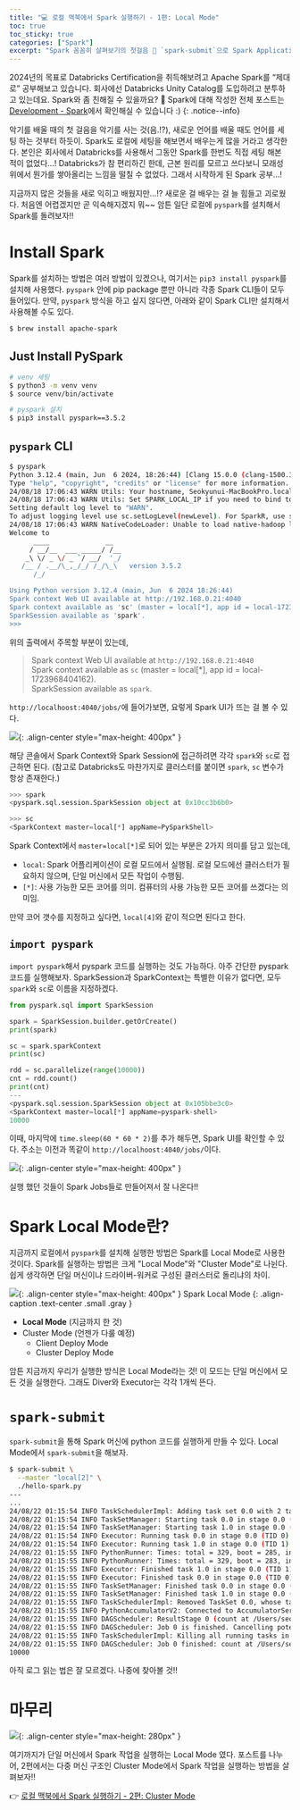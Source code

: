 ```yaml
---
title: "💻 로컬 맥북에서 Spark 실행하기 - 1편: Local Mode"
toc: true
toc_sticky: true
categories: ["Spark"]
excerpt: "Spark 꼼꼼히 살펴보기의 첫걸음 🏃 `spark-submit`으로 Spark Application 실행하기."
---
```


2024년의 목표로 Databricks Certification을 취득해보려고 Apache Spark를 “제대로” 공부해보고 있습니다. 회사에선 Databricks Unity Catalog를 도입하려고 분투하고 있는데요. Spark와 좀 친해질 수 있을까요? 🎇 Spark에 대해 작성한 전체 포스트는 [Development - Spark](/topic/development#apache-spark)에서 확인해실 수 있습니다 :)
{: .notice--info}

악기를 배울 때의 첫 걸음을 악기를 사는 것(음.!?), 새로운 언어를 배울 때도 언어를 세팅 하는 것부터 하듯이. Spark도 로컬에 세팅을 해보면서 배우는게 많을 거라고 생각한다. 본인은 회사에서 Databricks를 사용해서 그동안 Spark를 한번도 직접 세팅 해본 적이 없었다...! Databricks가 참 편리하긴 한데, 근본 원리를 모르고 쓰다보니 모래성 위에서 뭔가를 쌓아올리는 느낌을 떨칠 수 없었다. 그래서 시작하게 된 Spark 공부...!

지금까지 많은 것들을 새로 익히고 배웠지만...!? 새로운 걸 배우는 걸 늘 힘들고 괴로웠다. 처음엔 어렵겠지만 곧 익숙해지겠지 뭐~~ 암튼 일단 로컬에 `pyspark`를 설치해서 Spark를 돌려보자!!

# Install Spark

Spark를 설치하는 방법은 여러 방법이 있겠으나, 여기서는 `pip3 install pyspark`를 설치해 사용했다. `pyspark` 안에 pip package 뿐만 아니라 각종 Spark CLI들이 모두 들어있다. 만약, `pyspark` 방식을 하고 싶지 않다면, 아래와 같이 Spark CLI만 설치해서 사용해볼 수도 있다.

```bash
$ brew install apache-spark
```

## Just Install PySpark

```sh
# venv 세팅
$ python3 -m venv venv
$ source venv/bin/activate

# pyspark 설치
$ pip3 install pyspark==3.5.2
```

## `pyspark` CLI

```sh
$ pyspark
Python 3.12.4 (main, Jun  6 2024, 18:26:44) [Clang 15.0.0 (clang-1500.3.9.4)] on darwin
Type "help", "copyright", "credits" or "license" for more information.
24/08/18 17:06:43 WARN Utils: Your hostname, Seokyunui-MacBookPro.local resolves to a loopback address: 127.0.0.1; using 192.168.0.21 instead (on interface en0)
24/08/18 17:06:43 WARN Utils: Set SPARK_LOCAL_IP if you need to bind to another address
Setting default log level to "WARN".
To adjust logging level use sc.setLogLevel(newLevel). For SparkR, use setLogLevel(newLevel).
24/08/18 17:06:43 WARN NativeCodeLoader: Unable to load native-hadoop library for your platform... using builtin-java classes where applicable
Welcome to
      ____              __
     / __/__  ___ _____/ /__
    _\ \/ _ \/ _ `/ __/  '_/
   /__ / .__/\_,_/_/ /_/\_\   version 3.5.2
      /_/

Using Python version 3.12.4 (main, Jun  6 2024 18:26:44)
Spark context Web UI available at http://192.168.0.21:4040
Spark context available as 'sc' (master = local[*], app id = local-1723968404162).
SparkSession available as 'spark'.
>>> 
```

위의 출력에서 주목할 부분이 있는데,

> Spark context Web UI available at `http://192.168.0.21:4040`<br/>
> Spark context available as `sc` (master = local[*], app id = local-1723968404162).<br/>
> SparkSession available as `spark`.

`http://localhoost:4040/jobs/`에 들어가보면, 요렇게 Spark UI가 뜨는 걸 볼 수 있다.

![](/images/development/spark/pyspark-spark-ui.png){: .align-center style="max-height: 400px" }

해당 콘솔에서 Spark Context와 Spark Session에 접근하려면 각각 `spark`와 `sc`로 접근하면 된다. (참고로 Databricks도 마찬가지로 클러스터를 붙이면 `spark`, `sc` 변수가 항상 존재한다.)

```py
>>> spark
<pyspark.sql.session.SparkSession object at 0x10cc3b6b0>

>>> sc
<SparkContext master=local[*] appName=PySparkShell>
```

Spark Context에서 `master=local[*]`로 되어 있는 부분은 2가지 의미를 담고 있는데,

- `local`: Spark 어플리케이션이 로컬 모드에서 실행됨. 로컬 모드에선 클러스터가 필요하지 않으며, 단일 머신에서 모든 작업이 수행됨.
- `[*]`: 사용 가능한 모든 코어를 의미. 컴퓨터의 사용 가능한 모든 코어를 쓰겠다는 의미임.

만약 코어 갯수를 지정하고 싶다면, `local[4]`와 같이 적으면 된다고 한다.


## `import pyspark`

`import pyspark`해서 pyspark 코드를 실행하는 것도 가능하다. 아주 간단한 pyspark 코드를 실행해보자. SparkSession과 SparkContext는 특별한 이유가 없다면, 모두 `spark`와 `sc`로 이름을 지정하겠다.

```py
from pyspark.sql import SparkSession

spark = SparkSession.builder.getOrCreate()
print(spark)

sc = spark.sparkContext
print(sc)

rdd = sc.parallelize(range(10000))
cnt = rdd.count()
print(cnt)
---
<pyspark.sql.session.SparkSession object at 0x105bbe3c0>
<SparkContext master=local[*] appName=pyspark-shell>
10000 
```

이때, 마지막에 `time.sleep(60 * 60 * 2)`를 추가 해두면, Spark UI를 확인할 수 있다. 주소는 이전과 똑같이 `http://localhoost:4040/jobs/`이다.

![](/images/development/spark/pyspark-spark-ui-2.png){: .align-center style="max-height: 400px" }

실행 했던 것들이 Spark Jobs들로 만들어져서 잘 나온다!!

# Spark Local Mode란?

지금까지 로컬에서 `pyspark`를 설치해 실행한 방법은 Spark를 Local Mode로 사용한 것이다. Spark를 실행하는 방법은 크게 "Local Mode"와 "Cluster Mode"로 나뉜다. 쉽게 생각하면 단일 머신이냐 드라이버-워커로 구성된 클러스터로 돌리냐의 차이.

![](/images/development/spark/spark-local-mode.png){: .align-center style="max-height: 400px" }
Spark Local Mode
{: .align-caption .text-center .small .gray }

- **Local Mode** (지금까지 한 것)
- Cluster Mode (언젠가 다룰 예정)
  - Client Deploy Mode
  - Cluster Deploy Mode

암튼 지금까지 우리가 실행한 방식은 Local Mode라는 것! 이 모드는 단일 머신에서 모든 것을 실행한다. 그래도 Diver와 Executor는 각각 1개씩 뜬다.

# `spark-submit`

`spark-submit`을 통해 Spark 머신에 python 코드를 실행하게 만들 수 있다. Local Mode에서 `spark-submit`을 해보자.

```sh
$ spark-submit \
  --master "local[2]" \
  ./hello-spark.py
---
...
24/08/22 01:15:54 INFO TaskSchedulerImpl: Adding task set 0.0 with 2 tasks resource profile 0
24/08/22 01:15:54 INFO TaskSetManager: Starting task 0.0 in stage 0.0 (TID 0) (172.30.1.16, executor driver, partition 0, PROCESS_LOCAL, 8979 bytes) 
24/08/22 01:15:54 INFO TaskSetManager: Starting task 1.0 in stage 0.0 (TID 1) (172.30.1.16, executor driver, partition 1, PROCESS_LOCAL, 8979 bytes) 
24/08/22 01:15:54 INFO Executor: Running task 0.0 in stage 0.0 (TID 0)
24/08/22 01:15:54 INFO Executor: Running task 1.0 in stage 0.0 (TID 1)
24/08/22 01:15:55 INFO PythonRunner: Times: total = 329, boot = 285, init = 44, finish = 0
24/08/22 01:15:55 INFO PythonRunner: Times: total = 329, boot = 283, init = 46, finish = 0
24/08/22 01:15:55 INFO Executor: Finished task 1.0 in stage 0.0 (TID 1). 1324 bytes result sent to driver
24/08/22 01:15:55 INFO Executor: Finished task 0.0 in stage 0.0 (TID 0). 1324 bytes result sent to driver
24/08/22 01:15:55 INFO TaskSetManager: Finished task 0.0 in stage 0.0 (TID 0) in 390 ms on 172.30.1.16 (executor driver) (1/2)
24/08/22 01:15:55 INFO TaskSetManager: Finished task 1.0 in stage 0.0 (TID 1) in 389 ms on 172.30.1.16 (executor driver) (2/2)
24/08/22 01:15:55 INFO TaskSchedulerImpl: Removed TaskSet 0.0, whose tasks have all completed, from pool 
24/08/22 01:15:55 INFO PythonAccumulatorV2: Connected to AccumulatorServer at host: 127.0.0.1 port: 51645
24/08/22 01:15:55 INFO DAGScheduler: ResultStage 0 (count at /Users/seokyunha/xxxx/hello-spark.py:10) finished in 0.832 s
24/08/22 01:15:55 INFO DAGScheduler: Job 0 is finished. Cancelling potential speculative or zombie tasks for this job
24/08/22 01:15:55 INFO TaskSchedulerImpl: Killing all running tasks in stage 0: Stage finished
24/08/22 01:15:55 INFO DAGScheduler: Job 0 finished: count at /Users/seokyunha/xxxx/hello-spark.py:10, took 0.848853 s
10000
```

아직 로그 읽는 법은 잘 모르겠다. 나중에 찾아볼 것!!

# 마무리

![](/images/meme/thumbs-up.png){: .align-center style="max-height: 280px" }

여기까지가 단일 머신에서 Spark 작업을 실행하는 Local Mode 였다. 포스트를 나누어, 2편에서는 다중 머신 구조인 Cluster Mode에서 Spark 작업을 실행하는 방법을 살펴보자!!

👉 [로컬 맥북에서 Spark 실행하기 - 2편: Cluster Mode](/2024/08/18/run-spark-on-local-2/)

